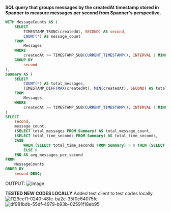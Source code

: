 **SQL query that groups messages by the createdAt timestamp stored in Spanner to measure messages per second from Spanner's perspective.**

```sql
WITH MessageCounts AS (
    SELECT
        TIMESTAMP_TRUNC(createdAt, SECOND) AS second,
        COUNT(*) AS message_count
    FROM
        Messages
    WHERE
        createdAt >= TIMESTAMP_SUB(CURRENT_TIMESTAMP(), INTERVAL 1 MINUTE)
    GROUP BY
        second
),
Summary AS (
    SELECT
        COUNT(*) AS total_messages,
        TIMESTAMP_DIFF(MAX(createdAt), MIN(createdAt), SECOND) AS total_time_seconds
    FROM
        Messages
    WHERE
        createdAt >= TIMESTAMP_SUB(CURRENT_TIMESTAMP(), INTERVAL 1 MINUTE)
)
SELECT
    second,
    message_count,
    (SELECT total_messages FROM Summary) AS total_message_count,
    (SELECT total_time_seconds FROM Summary) AS total_time_seconds,
    CASE
        WHEN (SELECT total_time_seconds FROM Summary) > 0 THEN (SELECT total_messages FROM Summary) / (SELECT total_time_seconds FROM Summary)
        ELSE 0
    END AS avg_messages_per_second
FROM
    MessageCounts
ORDER BY
    second DESC;
```
OUTPUT:
![image](https://github.com/user-attachments/assets/dfac2a66-ae4c-4ffc-8023-0a885ced69aa)



**TESTED NEW CODES LOCALLY**
Added test client to test codes locally.
![f129eef1-0240-48fe-ba2e-35f0c64075fc](https://github.com/user-attachments/assets/a4c0f851-60b8-4b9a-a931-7adb8c1ec99e)
![df981bdb-55df-4979-b93b-02591f18eb95](https://github.com/user-attachments/assets/14823b12-053c-4ffb-97ed-8f6233b57c96)
